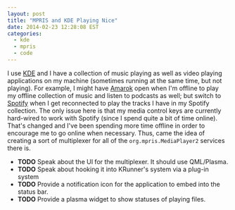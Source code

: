 ```yaml
---
layout: post
title: "MPRIS and KDE Playing Nice"
date: 2014-02-23 12:28:08 EST
categories:
  - kde
  - mpris
  - code
---
```


I use [KDE][] and I have a collection of music playing as well as video
playing applications on my machine (sometimes running at the same time, but
not playing). For example, I might have [Amarok][] open when I'm offline to 
play my offline collection of music and listen to podcasts as well; but 
switch to [Spotify][] when I get reconnected to play the tracks I have 
in my Spotify collection. The only issue here is that my media control keys
are currently hard-wired to work with Spotify (since I spend quite a bit of
time online). That's changed and I've been spending more time offline 
in order to encourage me to go online when necessary. Thus, came the idea of
creating a sort of multiplexer for all of the `org.mpris.MediaPlayer2`
services there is.

 * **TODO** Speak about the UI for the multiplexer. It should use QML/Plasma.
 * **TODO** Speak about hooking it into KRunner's system via a plug-in system
 * **TODO** Provide a notification icon for the application to embed into the
   status bar.
 * **TODO** Provide a plasma widget to show statuses of playing files.

[kde]: http://kde.org
[amarok]: http://amarok.kde.org
[spotify]: http://spotify.com
